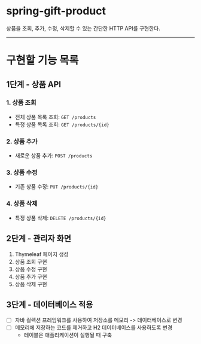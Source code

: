 # spring-gift-product

상품을 조회, 추가, 수정, 삭제할 수 있는 간단한 HTTP API를 구현한다.

---
# 구현할 기능 목록

## 1단계 - 상품 API

### 1. 상품 조회
- 전체 상품 목록 조회: `GET /products`
- 특정 상품 목록 조회: `GET /products/{id}`

### 2. 상품 추가
- 새로운 상품 추가: `POST /products`

### 3. 상품 수정
- 기존 상품 수정: `PUT /products/{id}`

### 4. 상품 삭제
- 특정 상품 삭제: `DELETE /products/{id}`

## 2단계 - 관리자 화면
1. Thymeleaf 페이지 생성
2. 상품 조회 구현
3. 상품 수정 구현
4. 상품 추가 구현
5. 상품 삭제 구현

## 3단계 - 데이터베이스 적용
- [ ] 자바 컬렉션 프레임워크를 사용하여 저장소를 메모리 -> 데이터베이스로 변경
- [ ] 메모리에 저장하는 코드를 제거하고 H2 데이터베이스를 사용하도록 변경
  - 테이블은 애플리케이션이 실행될 때 구축 